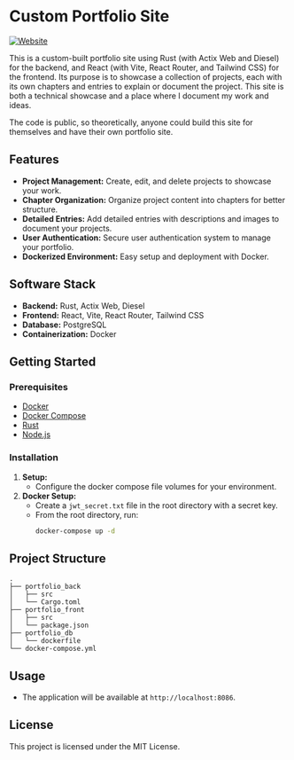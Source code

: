 # Custom Portfolio Site

[![Website](https://img.shields.io/badge/Website-adam.bocktank.com-purple)](https://adam.bocktank.com)

This is a custom-built portfolio site using Rust (with Actix Web and Diesel) for the backend, and React (with Vite, React Router, and Tailwind CSS) for the frontend. Its purpose is to showcase a collection of projects, each with its own chapters and entries to explain or document the project. This site is both a technical showcase and a place where I document my work and ideas.

The code is public, so theoretically, anyone could build this site for themselves and have their own portfolio site.

## Features

- **Project Management:** Create, edit, and delete projects to showcase your work.
- **Chapter Organization:** Organize project content into chapters for better structure.
- **Detailed Entries:** Add detailed entries with descriptions and images to document your projects.
- **User Authentication:** Secure user authentication system to manage your portfolio.
- **Dockerized Environment:** Easy setup and deployment with Docker.

## Software Stack

- **Backend:** Rust, Actix Web, Diesel
- **Frontend:** React, Vite, React Router, Tailwind CSS
- **Database:** PostgreSQL
- **Containerization:** Docker

## Getting Started

### Prerequisites

- [Docker](https://www.docker.com/get-started)
- [Docker Compose](https://docs.docker.com/compose/install/)
- [Rust](https://www.rust-lang.org/tools/install)
- [Node.js](https://nodejs.org/en/download/)

### Installation

1. **Setup:**
   - Configure the docker compose file volumes for your environment.
2. **Docker Setup:**
   - Create a `jwt_secret.txt` file in the root directory with a secret key.
   - From the root directory, run:
     ```bash
     docker-compose up -d
     ```

## Project Structure

```
.
├── portfolio_back
│   ├── src
│   └── Cargo.toml
├── portfolio_front
│   ├── src
│   └── package.json
├── portfolio_db
│   └── dockerfile
└── docker-compose.yml
```

## Usage

- The application will be available at `http://localhost:8086`.

## License

This project is licensed under the MIT License.